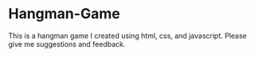 # Hangman-Game
This is a hangman game I created using html, css, and javascript. Please give me suggestions and feedback.
